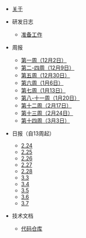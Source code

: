* [关于](./README.md)


* 研发日志

  * [准备工作](./docs/研发日志/准备工作.md)


* 周报

  * [第一周（12月2日）](./docs/周报/第一周（12月2日）.md)
  * [第二-四周（12月9日）](./docs/周报/第二-四周（12月9日）.md)
  * [第五周（12月30日）](./docs/周报/第五周（12月30日）.md)
  * [第六周（1月6日）](./docs/周报/第六周（1月6日）.md)
  * [第七周（1月13日）](./docs/周报/第七周（1月13日）.md)
  * [第八-十一周（1月20日）](./docs/周报/第八-十一周（1月20日）.md)
  * [第十二周（2月17日）](./docs/周报/第十二周（2月17日）.md)
  * [第十三周（2月24日）](./docs/周报/第十三周（2月24日）.md)
  * [第十四周（3月3日）](./docs/周报/第十四周（3月3日）.md)

* 日报（自13周起）
  * [2.24](./docs/日报/2月24日.md)
  * [2.25](./docs/日报/2月25日.md)
  * [2.26](./docs/日报/2月26日.md)
  * [2.27](./docs/日报/2月27日.md)
  * [2.28](./docs/日报/2月28日.md)
  * [3.3](./docs/日报/3月3日.md)
  * [3.4](./docs/日报/3月4日.md)
  * [3.5](./docs/日报/3月5日.md)
  * [3.6](./docs/日报/3月6日.md)
  * [3.7](./docs/日报/3月7日.md)

* 技术文档
  
  * [代码仓库](./docs/技术文档/代码仓库.md)